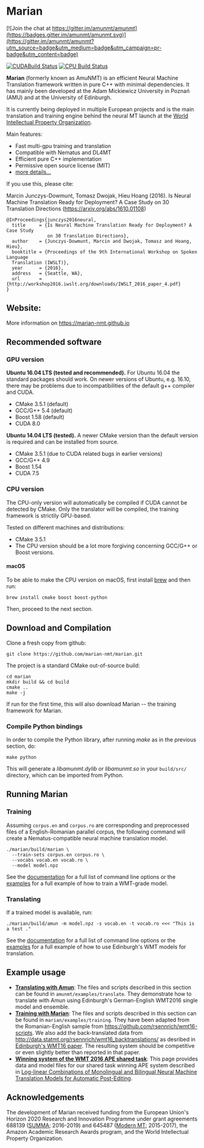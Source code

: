 
# Marian
[![Join the chat at https://gitter.im/amunmt/amunmt](https://badges.gitter.im/amunmt/amunmt.svg)](https://gitter.im/amunmt/amunmt?utm_source=badge&utm_medium=badge&utm_campaign=pr-badge&utm_content=badge)

[![CUDABuild Status](http://vali.inf.ed.ac.uk/jenkins/buildStatus/icon?job=amunmt_compilation_cuda)](http://vali.inf.ed.ac.uk/jenkins/job/amunmt_compilation_cuda/)
[![CPU Build Status](http://vali.inf.ed.ac.uk/jenkins/buildStatus/icon?job=amunmt_compilation_cpu)](http://vali.inf.ed.ac.uk/jenkins/job/amunmt_compilation_cpu/)

 <p>
  <b>Marian</b> (formerly known as AmuNMT) is an efficient Neural Machine Translation framework written
  in pure C++ with minimal dependencies. It has mainly been developed at the
  Adam Mickiewicz University in Poznań (AMU) and at the University of Edinburgh.
  </p>

  <p>
  It is currently being deployed in
  multiple European projects and is the main translation and training engine
  behind the neural MT launch at the
  <a href="http://www.wipo.int/pressroom/en/articles/2016/article_0014.html">World Intellectual Property Organization</a>.

  </p>

  <p>
  Main features:
  <ul>
    <li> Fast multi-gpu training and translation </li>
    <li> Compatible with Nematus and DL4MT </li>
    <li> Efficient pure C++ implementation </li>
    <li> Permissive open source license (MIT) </li>
    <li> <a href="https://marian-nmt.github.io/features/"> more details... </a> </li>
  </ul>
  </p>

If you use this, please cite:

Marcin Junczys-Dowmunt, Tomasz Dwojak, Hieu Hoang (2016). Is Neural Machine
Translation Ready for Deployment? A Case Study on 30 Translation Directions
(https://arxiv.org/abs/1610.01108)

    @InProceedings{junczys2016neural,
      title     = {Is Neural Machine Translation Ready for Deployment? A Case Study
                   on 30 Translation Directions},
      author    = {Junczys-Dowmunt, Marcin and Dwojak, Tomasz and Hoang, Hieu},
      booktitle = {Proceedings of the 9th International Workshop on Spoken Language
      Translation (IWSLT)},
      year      = {2016},
      address   = {Seattle, WA},
      url       = {http://workshop2016.iwslt.org/downloads/IWSLT_2016_paper_4.pdf}
    }

## Website:

More information on https://marian-nmt.github.io

## Recommended software

### GPU version

**Ubuntu 16.04 LTS (tested and recommended).** For Ubuntu 16.04 the standard
packages should work. On newer versions of Ubuntu, e.g. 16.10, there may be
problems due to incompatibilities of the default g++ compiler and CUDA.

 * CMake 3.5.1 (default)
 * GCC/G++ 5.4 (default)
 * Boost 1.58 (default)
 * CUDA 8.0

**Ubuntu 14.04 LTS (tested).** A newer CMake version than the default version is
required and can be installed from source.

 * CMake 3.5.1 (due to CUDA related bugs in earlier versions)
 * GCC/G++ 4.9
 * Boost 1.54
 * CUDA 7.5

### CPU version

The CPU-only version will automatically be compiled if CUDA cannot be detected by CMake.
Only the translator will be compiled, the training framework is strictily GPU-based.

Tested on different machines and distributions:

 * CMake 3.5.1
 * The CPU version should be a lot more forgiving concerning GCC/G++ or Boost versions.

#### macOS

To be able to make the CPU version on macOS, first install [brew](https://brew.sh/) and then run:

    brew install cmake boost boost-python

Then, proceed to the next section.

## Download and Compilation

Clone a fresh copy from github:

    git clone https://github.com/marian-nmt/marian.git

The project is a standard CMake out-of-source build:

    cd marian
    mkdir build && cd build
    cmake ..
    make -j

If run for the first time, this will also download Marian -- the training
framework for Marian.

### Compile Python bindings

In order to compile the Python library, after running _make_ as in the previous section, do:

    make python

This will generate a _libamunmt.dylib_ or _libamunmt.so_ in your `build/src/` directory, which can be imported from Python.

## Running Marian

### Training

Assuming `corpus.en` and `corpus.ro` are
corresponding and preprocessed files of a English-Romanian parallel corpus, the
following command will create a Nematus-compatible neural machine translation model.

    ./marian/build/marian \
      --train-sets corpus.en corpus.ro \
      --vocabs vocab.en vocab.ro \
      --model model.npz

See the [documentation](https://marian-nmt.github.io/docs/#marian) for a full list
of command line options or the
[examples](https://marian-nmt.github.io/examples/training) for a full example of
how to train a WMT-grade model.

### Translating

If a trained model is available, run:

    ./marian/build/amun -m model.npz -s vocab.en -t vocab.ro <<< "This is a test ."

See the [documentation](https://marian-nmt.github.io/docs/#amun) for a full list of
command line options or the
[examples](https://marian-nmt.github.io/examples/translating) for a full example of
how to use Edinburgh's WMT models for translation.

## Example usage

* **[Translating with Amun](https://marian-nmt.github.io/examples/translating/)**:
The files and scripts described in this section can be found in
`amunmt/examples/translate`. They demonstrate how to translate with Amun using
Edinburgh's German-English WMT2016 single model and ensemble.
* **[Training with Marian](https://marian-nmt.github.io/examples/training/)**: The files
and scripts described in this section can be found in
`marian/examples/training`. They have been adapted from the
Romanian-English sample from <https://github.com/rsennrich/wmt16-scripts>.
We also add the back-translated data from <http://data.statmt.org/rsennrich/wmt16_backtranslations/>
as desribed in [Edinburgh's WMT16 paper](http://www.aclweb.org/anthology/W16-2323).
The resulting system should be competitive or even slightly better than
reported in that paper.
* **[Winning system of the WMT 2016 APE shared task](https://marian-nmt.github.io/examples/postedit/)**:
This page provides data and model files for our shared task winning APE system
described in [Log-linear Combinations of Monolingual and Bilingual Neural
Machine Translation Models for Automatic
Post-Editing](http://www.aclweb.org/anthology/W16-2378).

## Acknowledgements

The development of Marian received funding from the European Union's Horizon 2020
Research and Innovation Programme under grant agreements 688139
(<a href="http://www.summa-project.eu">SUMMA</a>; 2016-2019) and 645487
(<a href="http://www.modernmt.eu">Modern MT</a>; 2015-2017), the
Amazon Academic Research Awards program, and the World Intellectual
Property Organization.

